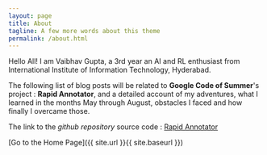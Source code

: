 ```yaml
---
layout: page
title: About
tagline: A few more words about this theme
permalink: /about.html
---
```


Hello All! I am Vaibhav Gupta, a 3rd year an AI and RL enthusiast from International Institute of Information Technology, Hyderabad.

The following list of blog posts will be related to **Google Code of Summer**'s project : **Rapid Annotator**, and a detailed account of my adventures, what I learned in the months May through August, obstacles I faced and how finally I overcame those.

The link to the _github repository_ source code : [Rapid Annotator](https://github.com/guptavaibhav18197/rapidannotator)


[Go to the Home Page]({{ site.url }}{{ site.baseurl }})
